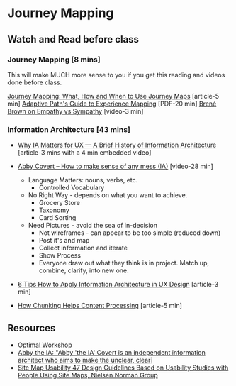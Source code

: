 # Journey Mapping

## Watch and Read before class
### Journey Mapping [8 mins]
This will make MUCH more sense to you if you get this reading and videos done before class.

[Journey Mapping: What, How and When to Use Journey Maps](https://cleverclipstudios.com/de-ch/blog/journey-mapping-was-wie) [article-5 min]
[Adaptive Path's Guide to Experience Mapping](https://drive.google.com/file/d/1BkLO53rAKHFcfjLcnPVwiI9ZPEHrWNxu/view) [PDF-20 min]
[Brené Brown on Empathy vs Sympathy](https://www.youtube.com/watch?v=KZBTYViDPlQ) [video-3 min]

### Information Architecture [43 mins]
* [Why IA Matters for UX — A Brief History of Information Architecture](https://uxdesign.cc/a-brief-history-of-information-architecture-d26b17205e7b) [article-3 mins with a 4 min embedded video]
* [Abby Covert – How to make sense of any mess (IA)](https://www.youtube.com/watch?v=XD2OkDPAl6s) [video-28 min]
  * Language Matters: nouns, verbs, etc.
    * Controlled Vocabulary
  * No Right Way - depends on what you want to achieve.
    * Grocery Store
    * Taxonomy
    * Card Sorting
  * Need Pictures - avoid the sea of in-decision
    * Not wireframes - can appear to be too simple (reduced down)
    * Post it's and map
    * Collect information and iterate
    * Show Process
    * Everyone draw out what they think is in project. Match up, combine, clarify, into new one.

* [6 Tips How to Apply Information Architecture in UX Design](https://tubikstudio.com/6-tips-how-to-apply-information-architecture-in-ux-design/) [article-3 min]
* [How Chunking Helps Content Processing](https://www.nngroup.com/articles/chunking/) [article-5 min]

## Resources

* [Optimal Workshop](https://www.optimalworkshop.com/)
* [Abby the IA:  "Abby 'the IA' Covert is an independent information architect who aims to make the unclear, clear](http://abbytheia.com/)]
* [Site Map Usability 47 Design Guidelines Based on Usability Studies with People Using Site Maps, Nielsen Norman Group](https://drive.google.com/file/d/1HoxGaYAnRFt3V24F3OdCZd1eAq_C2OlV/view)